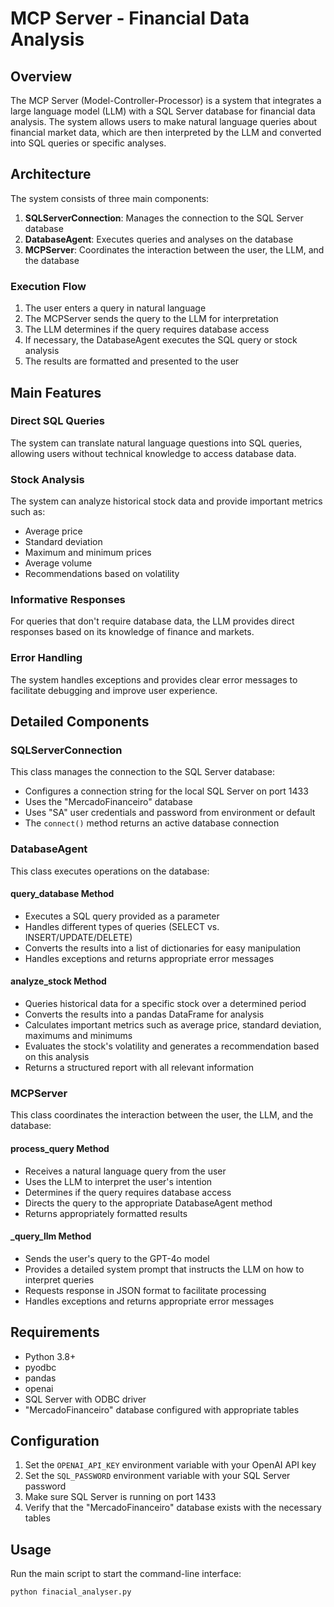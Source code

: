 # MCP Server - Financial Data Analysis

## Overview

The MCP Server (Model-Controller-Processor) is a system that integrates a large language model (LLM) with a SQL Server database for financial data analysis. The system allows users to make natural language queries about financial market data, which are then interpreted by the LLM and converted into SQL queries or specific analyses.

## Architecture

The system consists of three main components:

1. **SQLServerConnection**: Manages the connection to the SQL Server database
2. **DatabaseAgent**: Executes queries and analyses on the database
3. **MCPServer**: Coordinates the interaction between the user, the LLM, and the database

### Execution Flow

1. The user enters a query in natural language
2. The MCPServer sends the query to the LLM for interpretation
3. The LLM determines if the query requires database access
4. If necessary, the DatabaseAgent executes the SQL query or stock analysis
5. The results are formatted and presented to the user

## Main Features

### Direct SQL Queries
The system can translate natural language questions into SQL queries, allowing users without technical knowledge to access database data.

### Stock Analysis
The system can analyze historical stock data and provide important metrics such as:
- Average price
- Standard deviation
- Maximum and minimum prices
- Average volume
- Recommendations based on volatility

### Informative Responses
For queries that don't require database data, the LLM provides direct responses based on its knowledge of finance and markets.

### Error Handling
The system handles exceptions and provides clear error messages to facilitate debugging and improve user experience.

## Detailed Components

### SQLServerConnection
This class manages the connection to the SQL Server database:
- Configures a connection string for the local SQL Server on port 1433
- Uses the "MercadoFinanceiro" database
- Uses "SA" user credentials and password from environment or default
- The `connect()` method returns an active database connection

### DatabaseAgent
This class executes operations on the database:

#### query_database Method
- Executes a SQL query provided as a parameter
- Handles different types of queries (SELECT vs. INSERT/UPDATE/DELETE)
- Converts the results into a list of dictionaries for easy manipulation
- Handles exceptions and returns appropriate error messages

#### analyze_stock Method
- Queries historical data for a specific stock over a determined period
- Converts the results into a pandas DataFrame for analysis
- Calculates important metrics such as average price, standard deviation, maximums and minimums
- Evaluates the stock's volatility and generates a recommendation based on this analysis
- Returns a structured report with all relevant information

### MCPServer
This class coordinates the interaction between the user, the LLM, and the database:

#### process_query Method
- Receives a natural language query from the user
- Uses the LLM to interpret the user's intention
- Determines if the query requires database access
- Directs the query to the appropriate DatabaseAgent method
- Returns appropriately formatted results

#### _query_llm Method
- Sends the user's query to the GPT-4o model
- Provides a detailed system prompt that instructs the LLM on how to interpret queries
- Requests response in JSON format to facilitate processing
- Handles exceptions and returns appropriate error messages

## Requirements

- Python 3.8+
- pyodbc
- pandas
- openai
- SQL Server with ODBC driver
- "MercadoFinanceiro" database configured with appropriate tables

## Configuration

1. Set the `OPENAI_API_KEY` environment variable with your OpenAI API key
2. Set the `SQL_PASSWORD` environment variable with your SQL Server password
3. Make sure SQL Server is running on port 1433
4. Verify that the "MercadoFinanceiro" database exists with the necessary tables

## Usage

Run the main script to start the command-line interface:

```bash
python finacial_analyser.py